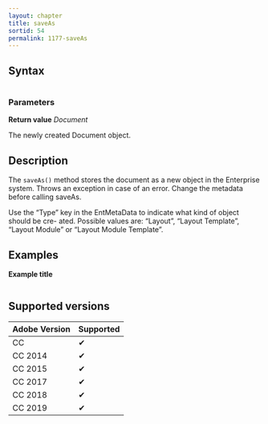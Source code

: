 ```yaml
---
layout: chapter
title: saveAs
sortid: 54
permalink: 1177-saveAs
---
```

## Syntax

```javascript

```

### Parameters

**Return value** *Document*

The newly created Document object.

## Description

The `saveAs()` method stores the document as a new object in the Enterprise system. Throws an exception in case of an error. Change the metadata before calling saveAs.

Use the “Type” key in the EntMetaData to indicate what kind of object should be cre- ated. Possible values are: “Layout”, “Layout Template”, “Layout Module” or “Layout Module Template”.

## Examples

**Example title**

```javascript

```

## Supported versions

| Adobe Version | Supported |
|---------------|-----------|
| CC            | ✔         |
| CC 2014       | ✔         |
| CC 2015       | ✔         |
| CC 2017       | ✔         |
| CC 2018       | ✔         |
| CC 2019       | ✔         |